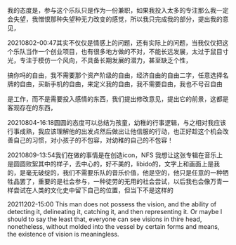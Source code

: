 我的态度是，参与这个乐队只是作为一份兼职，如果我投入太多的专注那么我一定会失望，我憎恨那种失望种无力改变的感觉，所以我只完成我的部分，提出我的意见，

20210802-00:47其实不仅仅是情感上的问题，还有实际上的问题，当我仅仅把这个乐队当作一个创业项目，也有很多地方做的不对，不能长远发展，太过于鼠目寸光，专注于模仿一个风向，不具备长期发展的潜力，甚至缺乏个性，

搞你吗的自由，我不需要那个资产阶级的自由，经济自由的自由二字，任意选择名牌的自由，买新手机的自由，来定义我的自由，我不需要自由，我也不号召自由

是工作，而不是需要投入感情的东西，我们提出修改意见，提出它的前景，这都是客观存在的东西，

20210804-16:18圆圆的态度可以总结为孩童，幼稚的行事逻辑，与之相对我应该行事成熟，我应该理解他的出发点然后做出让他信服的行动，也正好趁这个机会改善自己的习惯，对小孩子的不包容，对幼稚的自己的不包容！

20210809-13:54我们在做的事情是在创造icon，NFS
我想让这张专辑在音乐上是圆圆败絮其中的样子，去中心的，好不美的，libido的，文字上和画面上是我的，是毫无破绽的，我们不需要乐队的音乐价值，他是空的，他只是任意的一种牺牲品罢了，重要的是社会参与，一种徒劳的无用的社会尝试，以后我也会像万青一样尝试在人类的文化史中留下自己的位置，但当下不是这样的

20211202-15:00
This man does not possess the vision, and the ability of detecting it, delineating it, catching it, and then representing it. Or maybe I should to say the least that, everyone can see visions in thire head, nonetheless, without molded into the vessel by certain forms and means, the existence of vision is meaningless.
